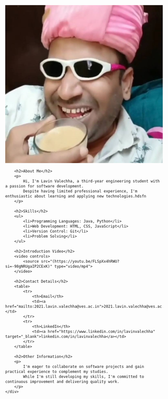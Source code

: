 <!DOCTYPE html>
<html lang="en">
<head>
    <meta charset="UTF-8">
    <meta name="viewport" content="width=device-width, initial-scale=1.0">
    <title>Lavin Valechha - About Me</title>
</head>
<body>
    <div class="container">
        <img src="https://github.com/Lavin-Valechha/HTML-Assignment/raw/main/puneet%20superstar%20image.png" alt="Lavin's Photo">
        
        <h2>About Me</h2>
        <p>
            Hi, I'm Lavin Valechha, a third-year engineering student with a passion for software development.
            Despite having limited professional experience, I'm enthusiastic about learning and applying new technologies.hdsfn
        </p>
        
        <h2>Skills</h2>
        <ul>
            <li>Programming Languages: Java, Python</li>
            <li>Web Development: HTML, CSS, JavaScript</li>
            <li>Version Control: Git</li>
            <li>Problem Solving</li>
        </ul>

        <h2>Introduction Video</h2>
        <video controls>
            <source src="(https://youtu.be/FLSpXx4hRWU?si=-98gNRUgaIP2CExK)" type="video/mp4">
        </video>

        <h2>Contact Details</h2>
        <table>
            <tr>
                <th>Email</th>
                <td><a href="mailto:2021.lavin.valechha@ves.ac.in">2021.lavin.valechha@ves.ac.in</a></td>
            </tr>
            <tr>
                <th>LinkedIn</th>
                <td><a href="https://www.linkedin.com/in/lavinvalechha" target="_blank">linkedin.com/in/lavinvalechha</a></td>
            </tr>
        </table>

        <h2>Other Information</h2>
        <p>
            I'm eager to collaborate on software projects and gain practical experience to complement my studies.
            While I'm still developing my skills, I'm committed to continuous improvement and delivering quality work.
        </p>
    </div>
</body>
</html>
